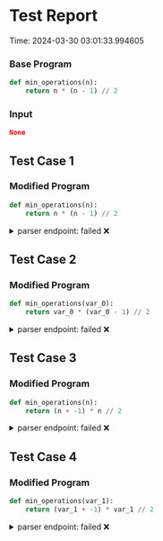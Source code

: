 # Test Report

Time: 2024-03-30 03:01:33.994605

### Base Program

```py
def min_operations(n):
    return n * (n - 1) // 2
```

### Input

```json
None
```

## Test Case 1

### Modified Program

```py
def min_operations(n):
    return n * (n - 1) // 2
```

<details>
<summary>parser endpoint: failed ❌</summary>

Message: 
```
'NoneType' object has no attribute 'status_code'
```

Actual Output: None

</details>

## Test Case 2

### Modified Program

```py
def min_operations(var_0):
    return var_0 * (var_0 - 1) // 2
```

<details>
<summary>parser endpoint: failed ❌</summary>

Message: 
```
'NoneType' object has no attribute 'status_code'
```

Actual Output: None

</details>

## Test Case 3

### Modified Program

```py
def min_operations(n):
    return (n + -1) * n // 2
```

<details>
<summary>parser endpoint: failed ❌</summary>

Message: 
```
'NoneType' object has no attribute 'status_code'
```

Actual Output: None

</details>

## Test Case 4

### Modified Program

```py
def min_operations(var_1):
    return (var_1 + -1) * var_1 // 2
```

<details>
<summary>parser endpoint: failed ❌</summary>

Message: 
```
'NoneType' object has no attribute 'status_code'
```

Actual Output: None

</details>

